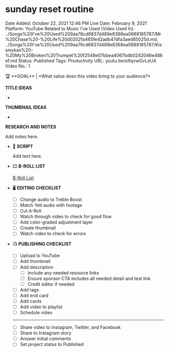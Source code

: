 # sunday reset routine

Date Added: October 22, 2021 12:46 PM
Live Date: February 9, 2021
Platform: YouTube
Related to Music I've Used (Video Used In): ../Songs%20I've%20Used%209aa76cd6837d489e8368ea0688185787/Mr%20Chase%20-%20Life%20d0202fa465fe42adb47dfa3aed85025d.md, ../Songs%20I've%20Used%209aa76cd6837d489e8368ea0688185787/Kissmykas%20-%20My%20Broken%20Trumpet%20f2548e07bbea4067bdb0242046e486ef.md
Status: Published
Tags: Productivity
URL: youtu.be/eXqvwGvLeU4
Video No.: 1

<aside>
🏆 **GOAL** | *What value does this video bring to your audience?*

</aside>

**TITLE IDEAS**

- 

**THUMBNAIL IDEAS**

- 

**RESEARCH AND NOTES**

Add notes here.

- 📄 **SCRIPT**
    
    Add text here.
    

- 🎞 **B-ROLL LIST**
    
    [B-Roll List](sunday%20reset%20routine%20f2ee544bde8d4dfd92467c1b8897e238/B-Roll%20List%204a0179c0369d4030a540a53186beab61.csv)
    

- 🖥 **EDITING CHECKLIST**
    - [ ]  Change audio to Treble Boost
    - [ ]  Match Yeti audio with footage
    - [ ]  Cut A-Roll
    - [ ]  Watch through video to check for good flow
    - [ ]  Add color-graded adjustment layer
    - [ ]  Create thumbnail
    - [ ]  Watch video to check for errors

- 📺 **PUBLISHING CHECKLIST**
    - [ ]  Upload to YouTube
    - [ ]  Add thumbnail
    - [ ]  Add description
        - [ ]  Include any needed resource links
        - [ ]  Ensure sponsor CTA includes all needed detail and test link
        - [ ]  Credit editor if needed
    - [ ]  Add tags
    - [ ]  Add end card
    - [ ]  Add cards
    - [ ]  Add video to playlist
    - [ ]  Schedule video
    
    ---
    
    - [ ]  Share video to Instagram, Twitter, and Facebook
    - [ ]  Share to Instagram story
    - [ ]  Answer initial comments
    - [ ]  Set project status to Published